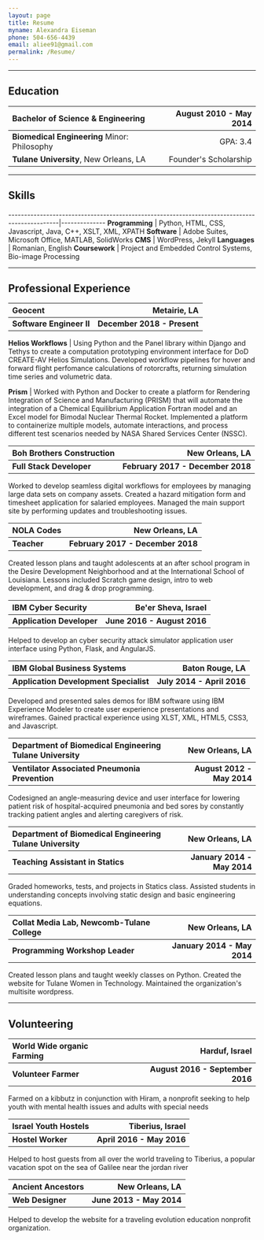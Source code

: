 ```yaml
---
layout: page
title: Resume
myname: Alexandra Eiseman
phone: 504-656-4439
email: aliee91@gmail.com
permalink: /Resume/
---
```

<style>
table{
width:100%}
</style>
---

## Education


| **Bachelor of Science & Engineering**            | August 2010 - May 2014 |
|:--------------------------------------------------------------------------- | ----------------------:|
| **Biomedical Engineering** Minor: Philosophy                             		              |                GPA: 3.4 |
| **Tulane University**, New Orleans, LA                                      |  Founder's Scholarship |

---

## Skills


----------------------------------------------------------------------------------------------|--------------
**Programming**                                  | Python, HTML, CSS, Javascript, Java, C++, XSLT, XML, XPATH
**Software**                                     | Adobe Suites, Microsoft Office, MATLAB, SolidWorks
**CMS**                                          | WordPress, Jekyll
**Languages**                                    | Romanian, English
**Coursework**                                   | Project and Embedded Control Systems, Bio-image Processing

---

## Professional Experience

**Geocent** | **Metairie, LA**
:---------------------------------|-----------------:
**Software Engineer II**| **December 2018 - Present**

**Helios Workflows** |
Using Python and the Panel library within Django and Tethys to create a computation prototyping environment interface for DoD CREATE-AV Helios Simulations. Developed workflow pipelines for hover and forward flight perfomance calculations of rotorcrafts, returning simulation time series and volumetric data.

**Prism** |
Worked with Python and Docker to create a platform for Rendering Integration of Science and Manufacturing (PRISM) that will automate the integration of a Chemical Equilibrium Application Fortran model and an Excel model for Bimodal Nuclear Thermal Rocket. Implemented a platform to containerize multiple models, automate interactions, and process different test scenarios needed by NASA Shared Services Center (NSSC).

**Boh Brothers Construction** | **New Orleans, LA**
:---------------------------------|-----------------:
**Full Stack Developer**| **February 2017 - December 2018**

Worked to develop seamless digital workflows for employees by managing large data sets on company assets. Created a hazard mitigation form and timesheet application for salaried employees. Managed the main support site by performing updates and troubleshooting issues.

**NOLA Codes** | **New Orleans, LA**
:---------------------------------|-----------------:
**Teacher**| **February 2017 - December 2018**

Created lesson plans and taught adolescents at an after school program in the Desire Development Neighborhood and at the International School of Louisiana. Lessons included Scratch game design, intro to web development, and drag & drop programming.

**IBM Cyber Security** | **Be'er Sheva, Israel**
:---------------------------------|-----------------:
**Application Developer**| **June 2016 - August 2016**

Helped to develop an cyber security attack simulator application user interface using Python, Flask, and AngularJS.

**IBM Global Business Systems** | **Baton Rouge, LA**
:---------------------------------|-----------------:
**Application Development Specialist**| **July 2014 - April 2016**

Developed and presented sales demos for IBM software using IBM Experience Modeler to create 
user experience presentations and wireframes. Gained practical experience using XLST, XML, HTML5, CSS3, and Javascript. 

**Department of Biomedical Engineering Tulane University** | **New Orleans, LA**
:---------------------------------|-----------------:
**Ventilator Associated Pneumonia Prevention** | **August 2012 - May 2014**

Codesigned an angle-measuring device and user interface for lowering patient 
risk of hospital-acquired pneumonia and bed sores by constantly tracking patient angles 
and alerting caregivers of risk.

<!--**Department of Biomedical Engineering Tulane University** | **New Orleans, LA**
:---------------------------------|-----------------:
**Optimization of Spring Powered Stilts** | **August 2012 - May 2014**

Researched the relationship between stilts and prosthetics while modeling designs for improving 
fiberglass stilts for extended use in parade culture as well as suggestions for more cost 
efficient adjustable prosthetic designs.-->

**Department of Biomedical Engineering Tulane University** | **New Orleans, LA**
:---------------------------------|-----------------:
**Teaching Assistant in Statics** | **January 2014 - May 2014**

Graded homeworks, tests, and projects in Statics class. Assisted students in understanding 
concepts involving static design and basic engineering equations.

**Collat Media Lab, Newcomb-Tulane College** | **New Orleans, LA**
:---------------------------------|-----------------:
**Programming Workshop Leader** | **January 2014 - May 2014**

Created lesson plans and taught weekly classes on Python. Created the website for Tulane Women in Technology. Maintained the organization's multisite wordpress.

<!--**Collat Media Lab, Newcomb-Tulane College** | **New Orleans, LA**
:---------------------------------|-----------------:
**Web Designer & Webmaster**| **May 2013 - May 2014**

Created and actively maintained the website for Tulane Women in Technology and 
organized an online archive of female parade groups in New Orleans and their web presence.-->

---

## Volunteering


**World Wide organic Farming** | **Harduf, Israel**
:---------------------------------|-----------------:
**Volunteer Farmer** | **August 2016 - September 2016**

Farmed on a kibbutz in conjunction with Hiram,
 a nonprofit seeking to help youth with mental health issues and adults with special needs

**Israel Youth Hostels** | **Tiberius, Israel**
:---------------------------------|-----------------:
**Hostel Worker** | **April 2016 - May 2016**

Helped to host guests from all over the world traveling to Tiberius, a popular
vacation spot on the sea of Galilee near the jordan river

**Ancient Ancestors** | **New Orleans, LA**
:---------------------------------|-----------------:
**Web Designer** | **June 2013 - May 2014**

Helped to develop the website for a traveling evolution education nonprofit organization.
